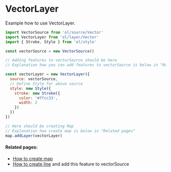 # VectorLayer

Example how to use VectorLayer.

```js
import VectorSource from 'ol/source/Vector'
import VectorLayer from 'ol/layer/Vector'
import { Stroke, Style } from 'ol/style'

const vectorSource = new VectorSource()

// Adding features to vectorSource should be here
// Explanation how you can add features to vectorSource is below in "Related pages"

const vectorLayer = new VectorLayer({
  source: vectorSource,
  // Define Style for above source 
  style: new Style({
    stroke: new Stroke({
      color: '#ffcc33',
      width: 2
    })
  })
})

// Here should be creating Map
// Explanation how create map is below in "Related pages"
map.addLayer(vectorLayer)
```

#### Related pages:
* [How to create map](docs/beginner/first-run-es6.md)
* [How to create line](docs/features/lines.md) and add this feature to vectorSource
